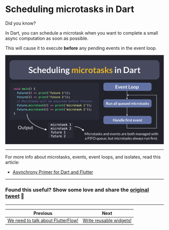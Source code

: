 # Scheduling microtasks in Dart

Did you know?

In Dart, you can schedule a microtask when you want to complete a small async computation as soon as possible.

This will cause it to execute **before** any pending events in the event loop.

![](144.png)

---

For more info about microtasks, events, event loops, and isolates, read this article:

- [Asynchrony Primer for Dart and Flutter](https://dart.academy/asynchrony-primer-for-dart-and-flutter/)

---

### Found this useful? Show some love and share the [original tweet](https://twitter.com/biz84/status/1752695079675056147) 🙏

---

| Previous | Next |
| -------- | ---- |
| [We need to talk about FlutterFlow!](../0143-we-need-to-talk-about-flutterflow/index.md) | [Write reusable widgets!](../0145-build-reusable-widgets/index.md) |
